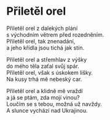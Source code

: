 # Přiletěl orel

Přiletěl orel z dalekých plání  
s východním větrem před rozedněním.  
Přiletěl orel, tak znenadání,  
a jeho křídla jsou tichá jak stín.

Přiletěl orel a střemhlav z výšky  
do mého těla zaťal svůj spár.  
Přiletěl orel, však s úskokem lišky.  
Na kusy trhá mě nebeský car.

Přiletěl orel a klidně mě vraždí  
a já se ptám, zda mojí vinou?  
Loučím se s tebou, možná už navždy.  
A slunce vychází nad Ukrajinou.
